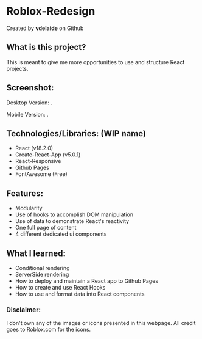 # Roblox-Redesign

Created by **vdelaide** on Github

## What is this project?

This is meant to give me more opportunities to use and structure React projects.

## Screenshot:
Desktop Version:
.

Mobile Version:
.

## Technologies/Libraries: (WIP name)
- React (v18.2.0)
- Create-React-App (v5.0.1)
- React-Responsive
- Github Pages
- FontAwesome (Free)

## Features: 

- Modularity
- Use of hooks to accomplish DOM manipulation
- Use of data to demonstrate React's reactivity
- One full page of content
- 4 different dedicated ui components

## What I learned:
- Conditional rendering
- ServerSide rendering
- How to deploy and maintain a React app to Github Pages
- How to create and use React Hooks
- How to use and format data into React components

### Disclaimer:

I don't own any of the images or icons presented in this
webpage. All credit goes to Roblox.com for the icons.